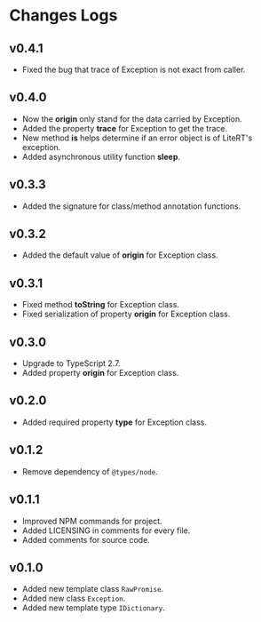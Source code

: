# Changes Logs

## v0.4.1

- Fixed the bug that trace of Exception is not exact from caller.

## v0.4.0

- Now the **origin** only stand for the data carried by Exception.
- Added the property **trace** for Exception to get the trace.
- New method **is** helps determine if an error object is of LiteRT's exception.
- Added asynchronous utility function **sleep**.

## v0.3.3

- Added the signature for class/method annotation functions.

## v0.3.2

- Added the default value of **origin** for Exception class.

## v0.3.1

- Fixed method **toString** for Exception class.
- Fixed serialization of property **origin** for Exception class.

## v0.3.0

- Upgrade to TypeScript 2.7.
- Added property **origin** for Exception class.

## v0.2.0

- Added required property **type** for Exception class.

## v0.1.2

- Remove dependency of `@types/node`.

## v0.1.1

- Improved NPM commands for project.
- Added LICENSING in comments for every file.
- Added comments for source code.

## v0.1.0

- Added new template class `RawPromise`.
- Added new class `Exception`.
- Added new template type `IDictionary`.
